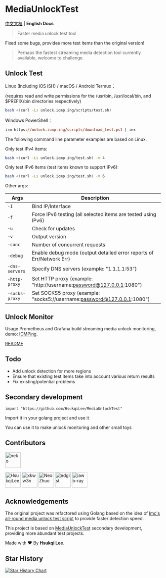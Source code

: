 # MediaUnlockTest

[中文文档](https://github.com/HsukqiLee/MediaUnlockTest/blob/main/README.md) | **English Docs**

> Faster media unlock test tool

Fixed some bugs, provides more test items than the original version!

> Perhaps the fastest streaming media detection tool currently available, welcome to challenge.

## Unlock Test

Linux (Including iOS iSH) / macOS / Android Termux：

(requires read and write permissions for the /usr/bin, /usr/local/bin, and $PREFIX/bin directories respectively)

```bash
bash <(curl -Ls unlock.icmp.ing/scripts/test.sh)
```

Windows PowerShell：

```ps
irm https://unlock.icmp.ing/scripts/download_test.ps1 | iex
```

The following command line parameter examples are based on Linux.

Only test IPv4 items:

```bash
bash <(curl -Ls unlock.icmp.ing/test.sh) -m 4
```

Only test IPv6 items (test items known to support IPv6):

```bash
bash <(curl -Ls unlock.icmp.ing/test.sh) -m 6
```

Other args:

|Args|Description|
|-|-|
|`-I`|Bind IP/Interface|
|`-f`|Force IPv6 testing (all selected items are tested using IPv6)|
|`-u`|Check for updates|
|`-v`|Output version|
|`-conc`|Number of concurrent requests|
|`-debug`|Enable debug mode (output detailed error reports of Err/Network Err)|
|`-dns-servers`|Specify DNS servers (example: "1.1.1.1:53")|
|`-http-proxy`|Set HTTP proxy (example: "http://username:password@127.0.0.1:1080")|
|`-socks-proxy`|Set SOCKS5 proxy (example: "socks5://username:password@127.0.0.1:1080")|

## Unlock Monitor

Usage Prometheus and Grafana build streaming media unlock monitoring, demo: [ICMPing](https://icmp.ing/service).


[README](https://github.com/HsukqiLee/MediaUnlockTest/blob/main/monitor/readme.md)

## Todo

- Add unlock detection for more regions
- Ensure that existing test items take into account various return results
- Fix existing/potential problems

## Secondary development

```golang
import "https://github.com/HsukqiLee/MediaUnlockTest"
```

Import it in your golang project and use it

You can use it to make unlock monitoring and other small toys

## Contributors

<!--GAMFC_DELIMITER--><a href="https://github.com/nkeonkeo" title="neko"><img src="https://avatars.githubusercontent.com/u/36293036?v=4" width="50;" alt="neko"/></a>
<a href="https://github.com/HsukqiLee" title="HsukqiLee"><img src="https://avatars.githubusercontent.com/u/79034142?v=4" width="50;" alt="HsukqiLee"/></a>
<a href="https://github.com/xkww3n" title="xkww3n"><img src="https://avatars.githubusercontent.com/u/30206355?v=4" width="50;" alt="xkww3n"/></a>
<a href="https://github.com/oif" title="Neo Zhuo"><img src="https://avatars.githubusercontent.com/u/6374269?v=4" width="50;" alt="Neo Zhuo"/></a>
<a href="https://github.com/edgist" title="edgist"><img src="https://avatars.githubusercontent.com/u/34343603?v=4" width="50;" alt="edgist"/></a>
<a href="https://github.com/iawb-ray" title="iawb-ray"><img src="https://avatars.githubusercontent.com/u/49180084?v=4" width="50;" alt="iawb-ray"/></a><!--GAMFC_DELIMITER_END-->

## Acknowledgements

The original project was refactored using Golang based on the idea of [lmc's all-round media unlock test script](https://github.com/lmc999/RegionRestrictionCheck) to provide faster detection speed.

This project is based on [MediaUnlockTest](https://github.com/nkeonkeo/MediaUnlockTest) secondary development, providing more abundant test projects.

Made with ❤️ By **Hsukqi Lee**.

## Star History

[![Star History Chart](https://api.star-history.com/svg?repos=HsukqiLee/MediaUnlockTest&type=Date)](https://star-history.com/#HsukqiLee/MediaUnlockTest&Date)